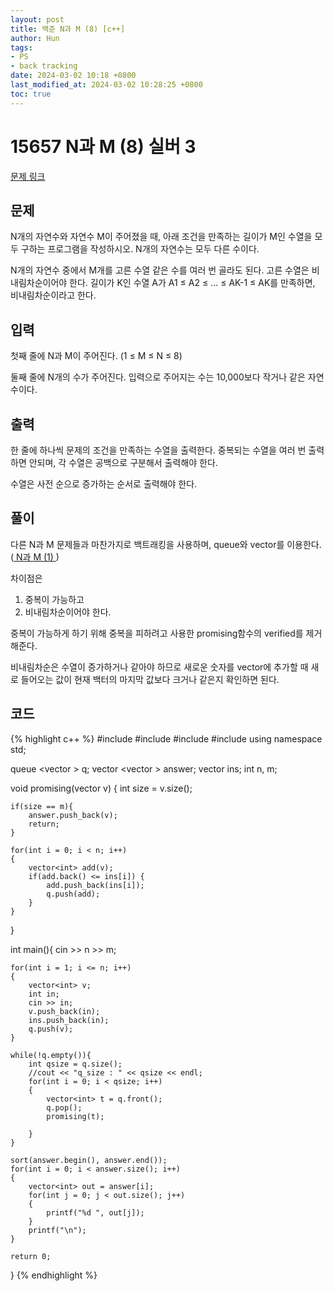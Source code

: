 ```yaml
---
layout: post
title: 백준 N과 M (8) [c++]
author: Hun
tags:
- PS
- back tracking
date: 2024-03-02 10:18 +0800
last_modified_at: 2024-03-02 10:28:25 +0800
toc: true
---
```


# 15657 N과 M (8) 실버 3

<a href="https://www.acmicpc.net/problem/15657"> 문제 링크 </a>

## 문제

N개의 자연수와 자연수 M이 주어졌을 때, 아래 조건을 만족하는 길이가 M인 수열을 모두 구하는 프로그램을 작성하시오. N개의 자연수는 모두 다른 수이다.

N개의 자연수 중에서 M개를 고른 수열
같은 수를 여러 번 골라도 된다.
고른 수열은 비내림차순이어야 한다.
길이가 K인 수열 A가 A1 ≤ A2 ≤ ... ≤ AK-1 ≤ AK를 만족하면, 비내림차순이라고 한다.

## 입력

첫째 줄에 N과 M이 주어진다. (1 ≤ M ≤ N ≤ 8)

둘째 줄에 N개의 수가 주어진다. 입력으로 주어지는 수는 10,000보다 작거나 같은 자연수이다.

## 출력

한 줄에 하나씩 문제의 조건을 만족하는 수열을 출력한다. 중복되는 수열을 여러 번 출력하면 안되며, 각 수열은 공백으로 구분해서 출력해야 한다.

수열은 사전 순으로 증가하는 순서로 출력해야 한다.

## 풀이

다른 N과 M 문제들과 마찬가지로 백트래킹을 사용하며, queue와 vector를 이용한다. (<a href="https://hun9008.github.io/2024/02/06/15649_NM1/"> N과 M (1) </a>)

차이점은 

1. 중복이 가능하고
2. 비내림차순이어야 한다.

중복이 가능하게 하기 위해 중복을 피하려고 사용한 promising함수의 verified를 제거해준다.

비내림차순은 수열이 증가하거나 같아야 하므로 새로운 숫자를 vector에 추가할 때 새로 들어오는 값이 현재 백터의 마지막 값보다 크거나 같은지 확인하면 된다.


## 코드
{% highlight c++ %}
#include <iostream>
#include <queue>
#include <vector>
#include <algorithm>
using namespace std;

queue <vector<int> > q;
vector <vector<int> > answer;
vector <int> ins;
int n, m;

void promising(vector<int> v)
{
    int size = v.size();

    if(size == m){
        answer.push_back(v);
        return;
    }

    for(int i = 0; i < n; i++)
    {
        vector<int> add(v);
        if(add.back() <= ins[i]) {
            add.push_back(ins[i]);
            q.push(add);
        }
    }
}

int main(){
    cin >> n >> m;

    for(int i = 1; i <= n; i++)
    {
        vector<int> v;
        int in;
        cin >> in;
        v.push_back(in);
        ins.push_back(in);
        q.push(v);
    }

    while(!q.empty()){
        int qsize = q.size();
        //cout << "q_size : " << qsize << endl;
        for(int i = 0; i < qsize; i++)
        {
            vector<int> t = q.front();
            q.pop();
            promising(t);

        }
    }

    sort(answer.begin(), answer.end());
    for(int i = 0; i < answer.size(); i++)
    {
        vector<int> out = answer[i];
        for(int j = 0; j < out.size(); j++)
        {
            printf("%d ", out[j]);
        }
        printf("\n");
    }
    
    return 0;
}
{% endhighlight %}